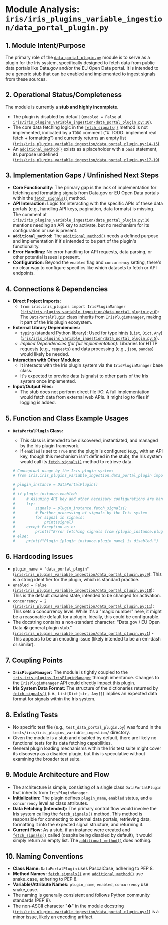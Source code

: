 # Module Analysis: `iris/iris_plugins_variable_ingestion/data_portal_plugin.py`

## 1. Module Intent/Purpose

The primary role of the [`data_portal_plugin.py`](iris/iris_plugins_variable_ingestion/data_portal_plugin.py:1) module is to serve as a plugin for the Iris system, specifically designed to fetch data from public data portals like Data.gov and/or the EU Open Data portal. It is intended to be a generic stub that can be enabled and implemented to ingest signals from these sources.

## 2. Operational Status/Completeness

The module is currently a **stub and highly incomplete**.
*   The plugin is disabled by default (`enabled = False` at [`iris/iris_plugins_variable_ingestion/data_portal_plugin.py:10`](iris/iris_plugins_variable_ingestion/data_portal_plugin.py:10)).
*   The core data fetching logic in the [`fetch_signals()`](iris/iris_plugins_variable_ingestion/data_portal_plugin.py:13) method is not implemented, indicated by a `TODO` comment ("# TODO: implement real fetch + formatting") and currently returns an empty list ([`iris/iris_plugins_variable_ingestion/data_portal_plugin.py:14-15`](iris/iris_plugins_variable_ingestion/data_portal_plugin.py:14-15)).
*   An [`additional_method()`](iris/iris_plugins_variable_ingestion/data_portal_plugin.py:17) exists as a placeholder with a `pass` statement, its purpose undefined ([`iris/iris_plugins_variable_ingestion/data_portal_plugin.py:17-19`](iris/iris_plugins_variable_ingestion/data_portal_plugin.py:17-19)).

## 3. Implementation Gaps / Unfinished Next Steps

*   **Core Functionality:** The primary gap is the lack of implementation for fetching and formatting signals from Data.gov or EU Open Data portals within the [`fetch_signals()`](iris/iris_plugins_variable_ingestion/data_portal_plugin.py:13) method.
*   **API Interaction:** Logic for interacting with the specific APIs of these data portals (e.g., handling API keys, pagination, data formats) is missing. The comment at [`iris/iris_plugins_variable_ingestion/data_portal_plugin.py:10`](iris/iris_plugins_variable_ingestion/data_portal_plugin.py:10) mentions needing an API key to activate, but no mechanism for its configuration or use is present.
*   **`additional_method`:** The [`additional_method()`](iris/iris_plugins_variable_ingestion/data_portal_plugin.py:17) needs a defined purpose and implementation if it's intended to be part of the plugin's functionality.
*   **Error Handling:** No error handling for API requests, data parsing, or other potential issues is present.
*   **Configuration:** Beyond the `enabled` flag and `concurrency` setting, there's no clear way to configure specifics like which datasets to fetch or API endpoints.

## 4. Connections & Dependencies

*   **Direct Project Imports:**
    *   `from iris.iris_plugins import IrisPluginManager` ([`iris/iris_plugins_variable_ingestion/data_portal_plugin.py:6`](iris/iris_plugins_variable_ingestion/data_portal_plugin.py:6)): The `DataPortalPlugin` class inherits from `IrisPluginManager`, making it part of the Iris plugin ecosystem.
*   **External Library Dependencies:**
    *   `typing` (standard Python library): Used for type hints (`List`, `Dict`, `Any`) ([`iris/iris_plugins_variable_ingestion/data_portal_plugin.py:5`](iris/iris_plugins_variable_ingestion/data_portal_plugin.py:5)).
    *   *Implied Dependencies (for full implementation):* Libraries for HTTP requests (e.g., `requests`) and data processing (e.g., `json`, `pandas`) would likely be needed.
*   **Interaction with Other Modules:**
    *   It interacts with the Iris plugin system via the `IrisPluginManager` base class.
    *   It's expected to provide data (signals) to other parts of the Iris system once implemented.
*   **Input/Output Files:**
    *   The stub does not perform direct file I/O. A full implementation would fetch data from external web APIs. It might log to files if logging is added.

## 5. Function and Class Example Usages

*   **`DataPortalPlugin` Class:**
    *   This class is intended to be discovered, instantiated, and managed by the Iris plugin framework.
    *   If `enabled` is set to `True` and the plugin is configured (e.g., with an API key, though this mechanism isn't defined in the stub), the Iris system would call its [`fetch_signals()`](iris/iris_plugins_variable_ingestion/data_portal_plugin.py:13) method to retrieve data.

    ```python
    # Conceptual usage by the Iris plugin system:
    # from iris.iris_plugins_variable_ingestion.data_portal_plugin import DataPortalPlugin

    # plugin_instance = DataPortalPlugin()
    #
    # if plugin_instance.enabled:
    #     # Assuming API key and other necessary configurations are handled elsewhere
    #     try:
    #         signals = plugin_instance.fetch_signals()
    #         # Further processing of signals by the Iris system
    #         for signal in signals:
    #             print(signal)
    #     except Exception as e:
    #         print(f"Error fetching signals from {plugin_instance.plugin_name}: {e}")
    # else:
    #     print(f"Plugin {plugin_instance.plugin_name} is disabled.")
    ```

## 6. Hardcoding Issues

*   `plugin_name = "data_portal_plugin"` ([`iris/iris_plugins_variable_ingestion/data_portal_plugin.py:9`](iris/iris_plugins_variable_ingestion/data_portal_plugin.py:9)): This is a string identifier for the plugin, which is standard practice.
*   `enabled = False` ([`iris/iris_plugins_variable_ingestion/data_portal_plugin.py:10`](iris/iris_plugins_variable_ingestion/data_portal_plugin.py:10)): This is the default disabled state, intended to be changed for activation.
*   `concurrency = 2` ([`iris/iris_plugins_variable_ingestion/data_portal_plugin.py:11`](iris/iris_plugins_variable_ingestion/data_portal_plugin.py:11)): This sets a concurrency level. While it's a "magic number" here, it might be a reasonable default for a plugin. Ideally, this could be configurable.
*   The docstring contains a non-standard character: "Data.gov / EU Open Data � general plugin stub." ([`iris/iris_plugins_variable_ingestion/data_portal_plugin.py:1`](iris/iris_plugins_variable_ingestion/data_portal_plugin.py:1)) - This appears to be an encoding issue (likely intended to be an em-dash or similar).

## 7. Coupling Points

*   **`IrisPluginManager`:** The module is tightly coupled to the [`iris.iris_plugins.IrisPluginManager`](iris/iris_plugins.py) through inheritance. Changes to the `IrisPluginManager` API could directly impact this plugin.
*   **Iris System Data Format:** The structure of the dictionaries returned by [`fetch_signals()`](iris/iris_plugins_variable_ingestion/data_portal_plugin.py:13) (i.e., `List[Dict[str, Any]]`) implies an expected data format for signals within the Iris system.

## 8. Existing Tests

*   No specific test file (e.g., `test_data_portal_plugin.py`) was found in the `tests/iris/iris_plugins_variable_ingestion/` directory.
*   Given the module is a stub and disabled by default, there are likely no functional tests for its data fetching capabilities.
*   General plugin loading mechanisms within the Iris test suite might cover its discovery as a disabled plugin, but this is speculative without examining the broader test suite.

## 9. Module Architecture and Flow

*   The architecture is simple, consisting of a single class `DataPortalPlugin` that inherits from `IrisPluginManager`.
*   **Initialization:** The plugin defines `plugin_name`, `enabled` status, and a `concurrency` level as class attributes.
*   **Data Fetching (Intended):** The primary control flow would involve the Iris system calling the [`fetch_signals()`](iris/iris_plugins_variable_ingestion/data_portal_plugin.py:13) method. This method is responsible for connecting to external data portals, retrieving data, formatting it into the expected signal structure, and returning it.
*   **Current Flow:** As a stub, if an instance were created and [`fetch_signals()`](iris/iris_plugins_variable_ingestion/data_portal_plugin.py:13) called (despite being disabled by default), it would simply return an empty list. The [`additional_method()`](iris/iris_plugins_variable_ingestion/data_portal_plugin.py:17) does nothing.

## 10. Naming Conventions

*   **Class Name:** `DataPortalPlugin` uses PascalCase, adhering to PEP 8.
*   **Method Names:** [`fetch_signals()`](iris/iris_plugins_variable_ingestion/data_portal_plugin.py:13) and [`additional_method()`](iris/iris_plugins_variable_ingestion/data_portal_plugin.py:17) use snake_case, adhering to PEP 8.
*   **Variable/Attribute Names:** `plugin_name`, `enabled`, `concurrency` use snake_case.
*   The naming is generally consistent and follows Python community standards (PEP 8).
*   The non-ASCII character "�" in the module docstring ([`iris/iris_plugins_variable_ingestion/data_portal_plugin.py:1`](iris/iris_plugins_variable_ingestion/data_portal_plugin.py:1)) is a minor issue, likely an encoding artifact.